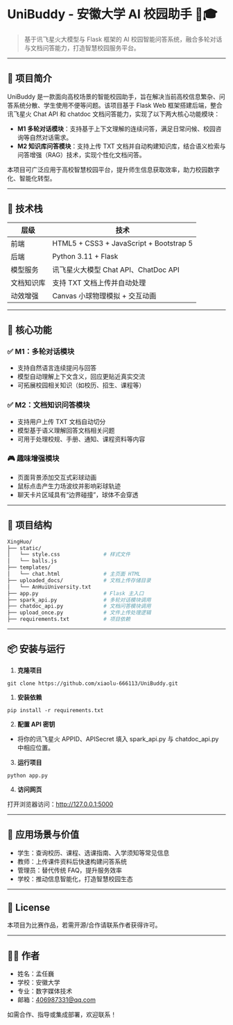 # UniBuddy - 安徽大学 AI 校园助手 💬🎓

> 基于讯飞星火大模型与 Flask 框架的 AI 校园智能问答系统，融合多轮对话与文档问答能力，打造智慧校园服务平台。

---

## 📌 项目简介

UniBuddy 是一款面向高校场景的智能校园助手，旨在解决当前高校信息繁杂、问答系统分散、学生使用不便等问题。该项目基于 Flask Web 框架搭建后端，整合讯飞星火 Chat API 和 chatdoc 文档问答能力，实现了以下两大核心功能模块：

- **M1 多轮对话模块**：支持基于上下文理解的连续问答，满足日常问候、校园咨询等自然对话需求。
- **M2 知识库问答模块**：支持上传 TXT 文档并自动构建知识库，结合语义检索与问答增强（RAG）技术，实现个性化文档问答。

本项目可广泛应用于高校智慧校园平台，提升师生信息获取效率，助力校园数字化、智能化转型。

---

## 🚀 技术栈

| 层级         | 技术                    |
|--------------|-------------------------|
| 前端         | HTML5 + CSS3 + JavaScript + Bootstrap 5 |
| 后端         | Python 3.11 + Flask     |
| 模型服务     | 讯飞星火大模型 Chat API、ChatDoc API |
| 文档知识库    | 支持 TXT 文档上传并自动处理 |
| 动效增强     | Canvas 小球物理模拟 + 交互动画 |

---

## 🧠 核心功能

### ✅ M1：多轮对话模块

- 支持自然语言连续提问与回答
- 模型自动理解上下文含义，回应更贴近真实交流
- 可拓展校园相关知识（如校历、招生、课程等）

### ✅ M2：文档知识问答模块

- 支持用户上传 TXT 文档自动切分
- 模型基于语义理解回答文档相关问题
- 可用于处理校规、手册、通知、课程资料等内容

### 🎮 趣味增强模块

- 页面背景添加交互式彩球动画
- 鼠标点击产生力场波纹并影响彩球轨迹
- 聊天卡片区域具有“边界碰撞”，球体不会穿透

---

## 📁 项目结构

```bash
XingHuo/
├── static/
│   └── style.css              # 样式文件
│   └── balls.js
├── templates/
│   └── chat.html              # 主页面 HTML
├── uploaded_docs/             # 文档上传存储目录
│   └── AnHuiUniversity.txt
├── app.py                     # Flask 主入口
├── spark_api.py               # 多轮对话模块调用
├── chatdoc_api.py             # 文档问答模块调用
├── upload_once.py             # 文件上传处理逻辑
├── requirements.txt           # 项目依赖
```



------





## **📦 安装与运行**





1. **克隆项目**



```
git clone https://github.com/xiaolu-666113/UniBuddy.git
```



1. **安装依赖**



```
pip install -r requirements.txt
```



2. **配置 API 密钥**



- 将你的讯飞星火 APPID、APISecret 填入 spark_api.py 与 chatdoc_api.py 中相应位置。



3. **运行项目**



```
python app.py
```



4. **访问网页**

打开浏览器访问：http://127.0.0.1:5000





------





## **🏫 应用场景与价值**





- 学生：查询校历、课程、选课指南、入学须知等常见信息
- 教师：上传课件资料后快速构建问答系统
- 管理员：替代传统 FAQ，提升服务效率
- 学校：推动信息智能化，打造智慧校园生态





------





## **📄 License**





本项目为比赛作品，若需开源/合作请联系作者获得许可。



------





## **🙋‍♀️ 作者**





- 姓名：孟任巍
- 学校：安徽大学
- 专业：数字媒体技术
- 邮箱：406987331@qq.com





如需合作、指导或集成部署，欢迎联系！